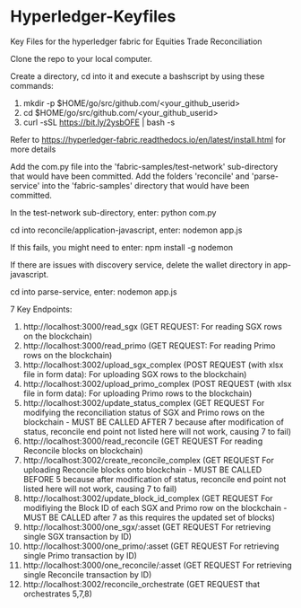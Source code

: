 # Hyperledger-Keyfiles
Key Files for the hyperledger fabric for Equities Trade Reconciliation

Clone the repo to your local computer.

Create a directory, cd into it and execute a bashscript by using these commands: 
1) mkdir -p $HOME/go/src/github.com/<your_github_userid>
2) cd $HOME/go/src/github.com/<your_github_userid>
3) curl -sSL https://bit.ly/2ysbOFE | bash -s

Refer to https://hyperledger-fabric.readthedocs.io/en/latest/install.html for more details

Add the com.py file into the 'fabric-samples/test-network' sub-directory that would have been committed.
Add the folders 'reconcile' and 'parse-service' into the 'fabric-samples' directory that would have been committed.

In the test-network sub-directory, enter:
python com.py

cd into reconcile/application-javascript, enter:
nodemon app.js

If this fails, you might need to enter: 
npm install -g nodemon

If there are issues with discovery service, delete the wallet directory in app-javascript.

cd into parse-service, enter:
nodemon app.js

7 Key Endpoints:

1) http://localhost:3000/read_sgx (GET REQUEST: For reading SGX rows on the blockchain)
2) http://localhost:3000/read_primo (GET REQUEST: For reading Primo rows on the blockchain)
3) http://localhost:3002/upload_sgx_complex (POST REQUEST (with xlsx file in form data): For uploading SGX rows to the blockchain)
4) http://localhost:3002/upload_primo_complex (POST REQUEST (with xlsx file in form data): For uploading Primo rows to the blockchain)
5) http://localhost:3002/update_status_complex (GET REQUEST For modifying the reconciliation status of SGX and Primo rows on the blockchain - MUST BE CALLED AFTER 7 because after modification of status, reconcile end point not listed here will not work, causing 7 to fail)
6) http://localhost:3000/read_reconcile (GET REQUEST For reading Reconcile blocks on blockchain)
7) http://localhost:3002/create_reconcile_complex (GET REQUEST For uploading Reconcile blocks onto blockchain - MUST BE CALLED BEFORE 5 because after modification of status, reconcile end point not listed here will not work, causing 7 to fail)
8) http://localhost:3002/update_block_id_complex (GET REQUEST For modifiying the Block ID of each SGX and Primo row on the blockchain - MUST BE CALLED after 7 as this requires the updated set of blocks)
8) http://localhost:3000/one_sgx/:asset (GET REQUEST For retrieving single SGX transaction by ID)
9) http://localhost:3000/one_primo/:asset (GET REQUEST For retrieving single Primo transaction by ID)
10) http://localhost:3000/one_reconcile/:asset (GET REQUEST For retrieving single Reconcile transaction by ID)
11) http://localhost:3002/reconcile_orchestrate (GET REQUEST that orchestrates 5,7,8)
